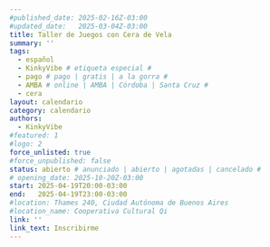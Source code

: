 ```yaml
---
#published_date: 2025-02-16Z-03:00
#updated_date:   2025-03-04Z-03:00
title: Taller de Juegos con Cera de Vela
summary: ''
tags:
  - español
  - KinkyVibe # etiqueta especial #
  - pago # pago | gratis | a la gorra #
  - AMBA # online | AMBA | Córdoba | Santa Cruz #
  - cera
layout: calendario
category: calendario
authors:
  - KinkyVibe
#featured: 1
#logo: 2
force_unlisted: true
#force_unpublished: false
status: abierto # anunciado | abierto | agotadas | cancelado #
# opening_date: 2025-10-20Z-03:00
start: 2025-04-19T20:00-03:00
end:   2025-04-19T23:00-03:00
#location: Thames 240, Ciudad Autónoma de Buenos Aires
#location_name: Cooperativa Cultural Qi
link: ''
link_text: Inscribirme
---
```

